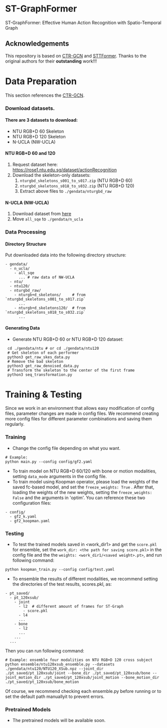 # ST-GraphFormer
ST-GraphFormer: Effective Human Action Recognition with Spatio-Temporal Graph
## Acknowledgements
This repository is based on [CTR-GCN](https://github.com/Uason-Chen/CTR-GCN) and [STTFormer](https://github.com/heleiqiu/STTFormer). Thanks to the original authors for their **outstanding** work!!!

# Data Preparation
This section references the [CTR-GCN](https://github.com/Uason-Chen/CTR-GCN).

### Download datasets.

#### There are 3 datasets to download:

- NTU RGB+D 60 Skeleton
- NTU RGB+D 120 Skeleton
- N-UCLA (NW-UCLA)
#### NTU RGB+D 60 and 120
1. Request dataset here: https://rose1.ntu.edu.sg/dataset/actionRecognition
2. Download the skeleton-only datasets:
   1. `nturgbd_skeletons_s001_to_s017.zip` (NTU RGB+D 60)
   2. `nturgbd_skeletons_s018_to_s032.zip` (NTU RGB+D 120)
   3. Extract above files to `./gendata/nturgbd_raw`
#### N-UCLA (NW-UCLA)
1. Download dataset from [here](https://www.dropbox.com/s/10pcm4pksjy6mkq/all_sqe.zip?dl=0)
2. Move `all_sqe` to `./gendata/n_ucla`
### Data Processing

#### Directory Structure

Put downloaded data into the following directory structure:

```
- gendata/
  - n_ucla/
    - all_sqe
      ... # raw data of NW-UCLA
  - ntu/
  - ntu120/
  - nturgbd_raw/
    - nturgb+d_skeletons/     # from `nturgbd_skeletons_s001_to_s017.zip`
      ...
    - nturgb+d_skeletons120/  # from `nturgbd_skeletons_s018_to_s032.zip`
      ...
```
#### Generating Data

- Generate NTU RGB+D 60 or NTU RGB+D 120 dataset:

```
 cd ./gendata/ntu # or cd ./gendata/ntu120
 # Get skeleton of each performer
 python3 get_raw_skes_data.py
 # Remove the bad skeleton 
 python3 get_raw_denoised_data.py
 # Transform the skeleton to the center of the first frame
 python3 seq_transformation.py
```

# Training & Testing
Since we work in an environment that allows easy modification of config files, parameter changes are made in config files. We recommend creating more config files for different parameter combinations and saving them regularly.

### Training

- Change the config file depending on what you want.

```
# Example:
python main.py --config config/gf2.yaml
```

- To train model on NTU RGB+D 60/120 with bone or motion modalities, setting `data_mode` arguments in the config file.
- To train model using Koopman operator, please load the weights of the saved fc-based model, and set the `freeze_weights: True` . After that, loading the weights of the new weights, setting the `freeze_weights: False` and the arguments in 'optim'. You can reference these two configuration files:
```
- config/
  - gf2_k.yaml
  - gf2_koopman.yaml
```

### Testing

- To test the trained models saved in <work_dir1> and get the `score.pkl` for ensemble, set the `work_dir: <the path for saving score.pkl>` in the config file and the the `weights: <work_dir1/<saved weight>.pt>`, and run following command:
```
python koopman_train.py --config config/test.yaml
```
- To ensemble the results of different modalities, we recommend setting the directories of the test results, scores.pkl, as:
```
- pt_saved/
  - pt_120xsub/
    - joint
      - l2  # different amount of frames for ST-Graph
        - score.pkl
      - l4
      ...
    - bone
      - l2
      ...
    ...
  ...
```
Then you can run following command:
```
# Example: ensemble four modalities on NTU RGB+D 120 cross subject
python ensemble/ntu120xsub_ensemble.py --datasets ./gendata/ntu120/NTU120_XSub.npz --joint_dir ./pt_saved/pt_120xsub/joint --bone_dir ./pt_saved/pt_120xsub/bone --joint_motion_dir ./pt_saved/pt_120xsub/joint_motion --bone_motion_dir ./pt_saved/pt_120xsub/bone_motion
```
Of course, we recommend checking each ensemble.py before running or to set the default path manuallyit to prevent errors.

### Pretrained Models

- The pretrained models will be available soon.
